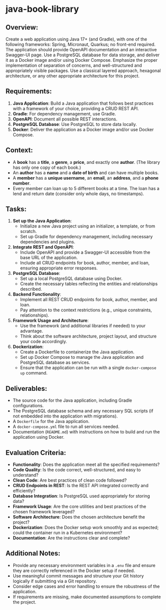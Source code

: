 # java-book-library

## Overview:

Create a web application using Java 17+ (and Gradle), with one of the following frameworks: Spring, Micronaut, Quarkus; no front-end required. The application should provide OpenAPI documentation and an interactive Swagger-UI page. Use a PostgreSQL database for data storage, and deliver it as a Docker image and/or using Docker Compose. Emphasize the proper implementation of separation of concerns, and well-structured and appropriately visible packages. Use a classical layered approach, hexagonal architecture, or any other appropriate architecture for this project.

## Requirements:

1. **Java Application**: Build a Java application that follows best practices with a framework of your choice, providing a CRUD REST API.
2. **Gradle**: For dependency management, use Gradle.
3. **OpenAPI**: Document all possible REST interactions.
4. **PostgreSQL Database**: Use PostgreSQL to store data locally.
5. **Docker**: Deliver the application as a Docker image and/or use Docker Compose.

## Context:

- A **book** has a **title**, a **genre**, a **price**, and exactly one **author**. (The library has only one copy of each book.)
- An **author** has a **name** and a **date of birth** and can have multiple books.
- A **member** has a **unique username**, an **email**, an **address**, and a **phone number**.
- Every member can loan up to 5 different books at a time. The loan has a lend and return date (consider only whole days, no timestamps).

## Tasks:

1. **Set up the Java Application**:
    - Initialize a new Java project using an initializer, a template, or from scratch.
    - Set up Gradle for dependency management, including necessary dependencies and plugins.
2. **Integrate REST and OpenAPI**:
    - Include OpenAPI and provide a Swagger-UI accessible from the base URL of the application.
    - Include all CRUD endpoints for book, author, member, and loan, ensuring appropriate error responses.
3. **PostgreSQL Database**:
    - Set up a local PostgreSQL database using Docker.
    - Create the necessary tables reflecting the entities and relationships described.
4. **Backend Functionality**:
    - Implement all REST CRUD endpoints for book, author, member, and loan.
    - Pay attention to the context restrictions (e.g., unique constraints, relationships).
5. **Framework Usage and Architecture**:
    - Use the framework (and additional libraries if needed) to your advantage.
    - Think about the software architecture, project layout, and structure your code accordingly.
6. **Dockerization**:
    - Create a Dockerfile to containerize the Java application.
    - Set up Docker Compose to manage the Java application and PostgreSQL database as services.
    - Ensure that the application can be run with a single `docker-compose up` command.

## Deliverables:

- The source code for the Java application, including Gradle configurations.
- The PostgreSQL database schema and any necessary SQL scripts (if not embedded into the application with migrations).
- A `Dockerfile` for the Java application.
- A `docker-compose.yml` file to run all services needed.
- Documentation (`README.md`) with instructions on how to build and run the application using Docker.

## Evaluation Criteria:

- **Functionality**: Does the application meet all the specified requirements?
- **Code Quality**: Is the code correct, well-structured, and easy to understand?
- **Clean Code**: Are best practices of clean code followed?
- **CRUD Endpoints in REST**: Is the REST API integrated correctly and efficiently?
- **Database Integration**: Is PostgreSQL used appropriately for storing data?
- **Framework Usage**: Are the core utilities and best practices of the chosen framework leveraged?
- **Software Architecture**: Does the chosen architecture benefit the project?
- **Dockerization**: Does the Docker setup work smoothly and as expected; could the container run in a Kubernetes environment?
- **Documentation**: Are the instructions clear and complete?

## Additional Notes:

- Provide any necessary environment variables in a `.env` file and ensure they are correctly referenced in the Docker setup if needed.
- Use meaningful commit messages and structure your Git history logically if submitting via a Git repository.
- Consider edge cases and error handling to ensure the robustness of the application.
- If requirements are missing, make documented assumptions to complete the project.
